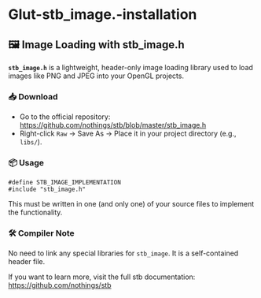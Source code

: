 # Glut-stb_image.-installation

<h2>🖼️ Image Loading with stb_image.h</h2>

<p>
  <strong><code>stb_image.h</code></strong> is a lightweight, header-only image loading library used to load images like PNG and JPEG into your OpenGL projects.
</p>

<h3>📥 Download</h3>
<ul>
  <li>Go to the official repository: 
    <a href="https://github.com/nothings/stb/blob/master/stb_image.h" target="_blank">
      https://github.com/nothings/stb/blob/master/stb_image.h
    </a>
  </li>
  <li>Right-click <code>Raw</code> → Save As → Place it in your project directory (e.g., <code>libs/</code>).</li>
</ul>

<h3>📦 Usage</h3>
<pre><code>#define STB_IMAGE_IMPLEMENTATION
#include "stb_image.h"
</code></pre>

<p>
  This must be written in one (and only one) of your source files to implement the functionality.
</p>


<h3>🛠️ Compiler Note</h3>
<p>
  No need to link any special libraries for <code>stb_image</code>. It is a self-contained header file.
</p>

<p>
  If you want to learn more, visit the full stb documentation:
  <a href="https://github.com/nothings/stb" target="_blank">
    https://github.com/nothings/stb
  </a>
</p>
